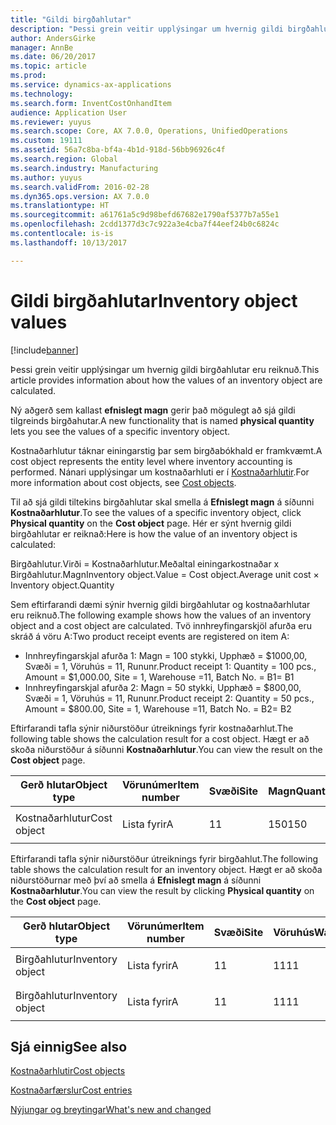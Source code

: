 ```yaml
---
title: "Gildi birgðahlutar"
description: "Þessi grein veitir upplýsingar um hvernig gildi birgðahlutar eru reiknuð."
author: AndersGirke
manager: AnnBe
ms.date: 06/20/2017
ms.topic: article
ms.prod: 
ms.service: dynamics-ax-applications
ms.technology: 
ms.search.form: InventCostOnhandItem
audience: Application User
ms.reviewer: yuyus
ms.search.scope: Core, AX 7.0.0, Operations, UnifiedOperations
ms.custom: 19111
ms.assetid: 56a7c8ba-bf4a-4b1d-918d-56bb96926c4f
ms.search.region: Global
ms.search.industry: Manufacturing
ms.author: yuyus
ms.search.validFrom: 2016-02-28
ms.dyn365.ops.version: AX 7.0.0
ms.translationtype: HT
ms.sourcegitcommit: a61761a5c9d98befd67682e1790af5377b7a55e1
ms.openlocfilehash: 2cdd1377d3c7c922a3e4cba7f44eef24b0c6824c
ms.contentlocale: is-is
ms.lasthandoff: 10/13/2017

---
```


# <a name="inventory-object-values"></a><span data-ttu-id="f1020-103">Gildi birgðahlutar</span><span class="sxs-lookup"><span data-stu-id="f1020-103">Inventory object values</span></span>

[!include[banner](../includes/banner.md)]


<span data-ttu-id="f1020-104">Þessi grein veitir upplýsingar um hvernig gildi birgðahlutar eru reiknuð.</span><span class="sxs-lookup"><span data-stu-id="f1020-104">This article provides information about how the values of an inventory object are calculated.</span></span> 

<span data-ttu-id="f1020-105">Ný aðgerð sem kallast **efnislegt magn** gerir það mögulegt að sjá gildi tilgreinds birgðahutar.</span><span class="sxs-lookup"><span data-stu-id="f1020-105">A new functionality that is named **physical quantity** lets you see the values of a specific inventory object.</span></span> 

<span data-ttu-id="f1020-106">Kostnaðarhlutur táknar einingarstig þar sem birgðabókhald er framkvæmt.</span><span class="sxs-lookup"><span data-stu-id="f1020-106">A cost object represents the entity level where inventory accounting is performed.</span></span> <span data-ttu-id="f1020-107">Nánari upplýsingar um kostnaðarhluti er í [Kostnaðarhlutir](cost-object.md).</span><span class="sxs-lookup"><span data-stu-id="f1020-107">For more information about cost objects, see [Cost objects](cost-object.md).</span></span> 

<span data-ttu-id="f1020-108">Til að sjá gildi tiltekins birgðahlutar skal smella á **Efnislegt magn** á síðunni **Kostnaðarhlutur**.</span><span class="sxs-lookup"><span data-stu-id="f1020-108">To see the values of a specific inventory object, click **Physical quantity** on the **Cost object** page.</span></span> <span data-ttu-id="f1020-109">Hér er sýnt hvernig gildi birgðahlutar er reiknað:</span><span class="sxs-lookup"><span data-stu-id="f1020-109">Here is how the value of an inventory object is calculated:</span></span> 

<span data-ttu-id="f1020-110">Birgðahlutur.Virði = Kostnaðarhlutur.Meðaltal einingarkostnaðar x Birgðahlutur.Magn</span><span class="sxs-lookup"><span data-stu-id="f1020-110">Inventory object.Value = Cost object.Average unit cost × Inventory object.Quantity</span></span> 

<span data-ttu-id="f1020-111">Sem eftirfarandi dæmi sýnir hvernig gildi birgðahlutar og kostnaðarhlutar eru reiknuð.</span><span class="sxs-lookup"><span data-stu-id="f1020-111">The following example shows how the values of an inventory object and a cost object are calculated.</span></span> <span data-ttu-id="f1020-112">Tvö innhreyfingarskjöl afurða eru skráð á vöru A:</span><span class="sxs-lookup"><span data-stu-id="f1020-112">Two product receipt events are registered on item A:</span></span>

-   <span data-ttu-id="f1020-113">Innhreyfingarskjal afurða 1: Magn = 100 stykki, Upphæð = $1000,00, Svæði = 1, Vöruhús = 11, Rununr.</span><span class="sxs-lookup"><span data-stu-id="f1020-113">Product receipt 1: Quantity = 100 pcs., Amount = $1,000.00, Site = 1, Warehouse =11, Batch No.</span></span> <span data-ttu-id="f1020-114">= B1</span><span class="sxs-lookup"><span data-stu-id="f1020-114">= B1</span></span>
-   <span data-ttu-id="f1020-115">Innhreyfingarskjal afurða 2: Magn = 50 stykki, Upphæð = $800,00, Svæði = 1, Vöruhús = 11, Rununr.</span><span class="sxs-lookup"><span data-stu-id="f1020-115">Product receipt 2: Quantity = 50 pcs., Amount = $800.00, Site = 1, Warehouse =11, Batch No.</span></span> <span data-ttu-id="f1020-116">= B2</span><span class="sxs-lookup"><span data-stu-id="f1020-116">= B2</span></span>

<span data-ttu-id="f1020-117">Eftirfarandi tafla sýnir niðurstöður útreiknings fyrir kostnaðarhlut.</span><span class="sxs-lookup"><span data-stu-id="f1020-117">The following table shows the calculation result for a cost object.</span></span> <span data-ttu-id="f1020-118">Hægt er að skoða niðurstöður á síðunni **Kostnaðarhlutur**.</span><span class="sxs-lookup"><span data-stu-id="f1020-118">You can view the result on the **Cost object** page.</span></span>

<table style="width:100%;">
<colgroup>
<col width="14%" />
<col width="14%" />
<col width="14%" />
<col width="14%" />
<col width="14%" />
<col width="14%" />
<col width="14%" />
</colgroup>
<thead>
<tr class="header">
<th><span data-ttu-id="f1020-119">Gerð hlutar</span><span class="sxs-lookup"><span data-stu-id="f1020-119">Object type</span></span></th>
<th><span data-ttu-id="f1020-120">Vörunúmer</span><span class="sxs-lookup"><span data-stu-id="f1020-120">Item number</span></span></th>
<th><span data-ttu-id="f1020-121">Svæði</span><span class="sxs-lookup"><span data-stu-id="f1020-121">Site</span></span></th>
<th><span data-ttu-id="f1020-122">Magn</span><span class="sxs-lookup"><span data-stu-id="f1020-122">Quantity</span></span></th>
<th><span data-ttu-id="f1020-123">Birgðaeining</span><span class="sxs-lookup"><span data-stu-id="f1020-123">Inventory unit</span></span></th>
<th><span data-ttu-id="f1020-124">Gildi</span><span class="sxs-lookup"><span data-stu-id="f1020-124">Value</span></span></th>
<th><span data-ttu-id="f1020-125">Meðaleiningarkostnaður</span><span class="sxs-lookup"><span data-stu-id="f1020-125">Average unit cost</span></span></th>
</tr>
</thead>
<tbody>
<tr class="odd">
<td><span data-ttu-id="f1020-126">Kostnaðarhlutur</span><span class="sxs-lookup"><span data-stu-id="f1020-126">Cost object</span></span></td>
<td><span data-ttu-id="f1020-127">Lista fyrir</span><span class="sxs-lookup"><span data-stu-id="f1020-127">A</span></span></td>
<td><span data-ttu-id="f1020-128">1</span><span class="sxs-lookup"><span data-stu-id="f1020-128">1</span></span></td>
<td><span data-ttu-id="f1020-129">150</span><span class="sxs-lookup"><span data-stu-id="f1020-129">150</span></span></td>
<td><span data-ttu-id="f1020-130">Stk.</span><span class="sxs-lookup"><span data-stu-id="f1020-130">Pcs.</span></span></td>
<td><p><span data-ttu-id="f1020-131">$1800,00</span><span class="sxs-lookup"><span data-stu-id="f1020-131">$1800.00</span></span></p></td>
<td><p><span data-ttu-id="f1020-132">$12,00</span><span class="sxs-lookup"><span data-stu-id="f1020-132">$12.00</span></span></p></td>
</tr>
</tbody>
</table>

<span data-ttu-id="f1020-133">Eftirfarandi tafla sýnir niðurstöður útreiknings fyrir birgðahlut.</span><span class="sxs-lookup"><span data-stu-id="f1020-133">The following table shows the calculation result for an inventory object.</span></span> <span data-ttu-id="f1020-134">Hægt er að skoða niðurstöðurnar með því að smella á **Efnislegt magn** á síðunni **Kostnaðarhlutur**.</span><span class="sxs-lookup"><span data-stu-id="f1020-134">You can view the result by clicking **Physical quantity** on the **Cost object** page.</span></span>

<table style="width:100%;">
<colgroup>
<col width="11%" />
<col width="11%" />
<col width="11%" />
<col width="11%" />
<col width="11%" />
<col width="11%" />
<col width="11%" />
<col width="11%" />
<col width="11%" />
</colgroup>
<thead>
<tr class="header">
<th><span data-ttu-id="f1020-135">Gerð hlutar</span><span class="sxs-lookup"><span data-stu-id="f1020-135">Object type</span></span></th>
<th><span data-ttu-id="f1020-136">Vörunúmer</span><span class="sxs-lookup"><span data-stu-id="f1020-136">Item number</span></span></th>
<th><span data-ttu-id="f1020-137">Svæði</span><span class="sxs-lookup"><span data-stu-id="f1020-137">Site</span></span></th>
<th><span data-ttu-id="f1020-138">Vöruhús</span><span class="sxs-lookup"><span data-stu-id="f1020-138">Warehouse</span></span></th>
<th><span data-ttu-id="f1020-139">Rununr.</span><span class="sxs-lookup"><span data-stu-id="f1020-139">Batch No.</span></span></th>
<th><span data-ttu-id="f1020-140">Magn</span><span class="sxs-lookup"><span data-stu-id="f1020-140">Quantity</span></span></th>
<th><span data-ttu-id="f1020-141">Birgðaeining</span><span class="sxs-lookup"><span data-stu-id="f1020-141">Inventory unit</span></span></th>
<th><span data-ttu-id="f1020-142">Gildi</span><span class="sxs-lookup"><span data-stu-id="f1020-142">Value</span></span></th>
<th><span data-ttu-id="f1020-143">Meðaleiningarkostnaður</span><span class="sxs-lookup"><span data-stu-id="f1020-143">Average unit cost</span></span></th>
</tr>
</thead>
<tbody>
<tr class="odd">
<td><span data-ttu-id="f1020-144">Birgðahlutur</span><span class="sxs-lookup"><span data-stu-id="f1020-144">Inventory object</span></span></td>
<td><span data-ttu-id="f1020-145">Lista fyrir</span><span class="sxs-lookup"><span data-stu-id="f1020-145">A</span></span></td>
<td><span data-ttu-id="f1020-146">1</span><span class="sxs-lookup"><span data-stu-id="f1020-146">1</span></span></td>
<td><span data-ttu-id="f1020-147">11</span><span class="sxs-lookup"><span data-stu-id="f1020-147">11</span></span></td>
<td><span data-ttu-id="f1020-148">B1</span><span class="sxs-lookup"><span data-stu-id="f1020-148">B1</span></span></td>
<td><span data-ttu-id="f1020-149">100</span><span class="sxs-lookup"><span data-stu-id="f1020-149">100</span></span></td>
<td><span data-ttu-id="f1020-150">Stk.</span><span class="sxs-lookup"><span data-stu-id="f1020-150">Pcs.</span></span></td>
<td><p><span data-ttu-id="f1020-151">$1200.00</span><span class="sxs-lookup"><span data-stu-id="f1020-151">$1200.00</span></span></p></td>
<td><p><span data-ttu-id="f1020-152">$12,00</span><span class="sxs-lookup"><span data-stu-id="f1020-152">$12.00</span></span></p></td>
</tr>
<tr class="even">
<td><span data-ttu-id="f1020-153">Birgðahlutur</span><span class="sxs-lookup"><span data-stu-id="f1020-153">Inventory object</span></span></td>
<td><span data-ttu-id="f1020-154">Lista fyrir</span><span class="sxs-lookup"><span data-stu-id="f1020-154">A</span></span></td>
<td><span data-ttu-id="f1020-155">1</span><span class="sxs-lookup"><span data-stu-id="f1020-155">1</span></span></td>
<td><span data-ttu-id="f1020-156">11</span><span class="sxs-lookup"><span data-stu-id="f1020-156">11</span></span></td>
<td><span data-ttu-id="f1020-157">B2</span><span class="sxs-lookup"><span data-stu-id="f1020-157">B2</span></span></td>
<td><span data-ttu-id="f1020-158">50</span><span class="sxs-lookup"><span data-stu-id="f1020-158">50</span></span></td>
<td><span data-ttu-id="f1020-159">Stk.</span><span class="sxs-lookup"><span data-stu-id="f1020-159">Pcs.</span></span></td>
<td><p><span data-ttu-id="f1020-160">$600.00</span><span class="sxs-lookup"><span data-stu-id="f1020-160">$600.00</span></span></p></td>
<td><p><span data-ttu-id="f1020-161">$12,00</span><span class="sxs-lookup"><span data-stu-id="f1020-161">$12.00</span></span></p></td>
</tr>
</tbody>
</table>



<a name="see-also"></a><span data-ttu-id="f1020-162">Sjá einnig</span><span class="sxs-lookup"><span data-stu-id="f1020-162">See also</span></span>
--------

[<span data-ttu-id="f1020-163">Kostnaðarhlutir</span><span class="sxs-lookup"><span data-stu-id="f1020-163">Cost objects</span></span>](cost-object.md)

[<span data-ttu-id="f1020-164">Kostnaðarfærslur</span><span class="sxs-lookup"><span data-stu-id="f1020-164">Cost entries</span></span>](cost-entries.md)

[<span data-ttu-id="f1020-165">Nýjungar og breytingar</span><span class="sxs-lookup"><span data-stu-id="f1020-165">What's new and changed</span></span>](../../fin-and-ops/get-started/whats-new-changed.md)





